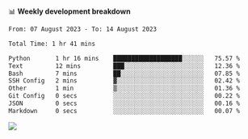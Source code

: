 📊 **Weekly development breakdown**
<!--START_SECTION:waka-->

```txt
From: 07 August 2023 - To: 14 August 2023

Total Time: 1 hr 41 mins

Python       1 hr 16 mins    ███████████████████░░░░░░   75.57 %
Text         12 mins         ███░░░░░░░░░░░░░░░░░░░░░░   12.36 %
Bash         7 mins          ██░░░░░░░░░░░░░░░░░░░░░░░   07.85 %
SSH Config   2 mins          ▓░░░░░░░░░░░░░░░░░░░░░░░░   02.42 %
Other        1 min           ▒░░░░░░░░░░░░░░░░░░░░░░░░   01.36 %
Git Config   0 secs          ░░░░░░░░░░░░░░░░░░░░░░░░░   00.22 %
JSON         0 secs          ░░░░░░░░░░░░░░░░░░░░░░░░░   00.16 %
Markdown     0 secs          ░░░░░░░░░░░░░░░░░░░░░░░░░   00.07 %
```

<!--END_SECTION:waka-->
![](https://komarev.com/ghpvc/?username=callanwu)
